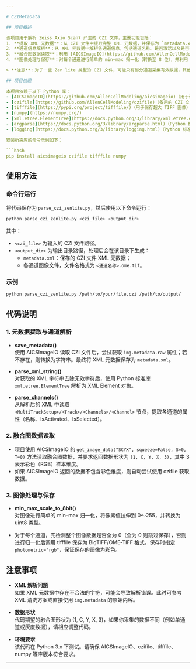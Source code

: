 ```yaml
---

# CZIMetaData

## 项目概述

该项目用于解析 Zeiss Axio Scan7 产生的 CZI 文件，主要功能包括：
1. **提取 XML 元数据**：从 CZI 文件中提取完整 XML 元数据，并保存为 `metadata.xml`。
2. **通道信息解析**：从 XML 元数据中解析各通道信息，包括通道名称、是否激活以及是否采集等。
3. **融合图数据读取**：利用 [AICSImageIO](https://github.com/AllenCellModeling/aicsimageio) 库获取融合图数据，并保证返回的数据形状包含彩色信息（RGB）。
4. **图像处理与保存**：对每个通道进行简单的 min–max 归一化（转换至 8 位），并利用 [tifffile](https://pypi.org/project/tifffile/) 将图像保存为 BigTIFF/OME‑TIFF 格式文件，输出文件名中包含通道名称。

> **注意**：对于一些 Zen lite 类型的 CZI 文件，可能只有部分通道采集有效数据，其他通道可能全为 0。此时不保存全 0 图像。

## 项目依赖

本项目依赖于以下 Python 库：
- [AICSImageIO](https://github.com/AllenCellModeling/aicsimageio)（用于读取 CZI 文件）  
- [czifile](https://github.com/AllenCellModeling/czifile)（备用的 CZI 文件读取库）  
- [tifffile](https://pypi.org/project/tifffile/)（用于保存超大 TIFF 图像）  
- [numpy](https://numpy.org/)  
- [xml.etree.ElementTree](https://docs.python.org/3/library/xml.etree.elementtree.html)（Python 标准库，用于 XML 解析）  
- [argparse](https://docs.python.org/3/library/argparse.html)（Python 标准库，用于命令行参数解析）  
- [logging](https://docs.python.org/3/library/logging.html)（Python 标准库，用于日志输出）

安装所需库的命令示例如下：

```bash
pip install aicsimageio czifile tifffile numpy
```

## 使用方法

### 命令行运行

将代码保存为 `parse_czi_zenlite.py`，然后使用以下命令运行：

```bash
python parse_czi_zenlite.py <czi_file> <output_dir>
```

其中：
- `<czi_file>` 为输入的 CZI 文件路径。
- `<output_dir>` 为输出目录路径，处理后会在该目录下生成：
  - `metadata.xml`：保存的 CZI 文件 XML 元数据；
  - 各通道图像文件，文件名格式为 `<通道名称>.ome.tif`。

### 示例

```bash
python parse_czi_zenlite.py /path/to/your/file.czi /path/to/output/
```

## 代码说明

### 1. 元数据提取与通道解析

- **save_metadata()**  
  使用 AICSImageIO 读取 CZI 文件后，尝试获取 `img.metadata.raw` 属性；若不存在，则转换为字符串。最终将 XML 元数据保存为 `metadata.xml`。

- **parse_xml_string()**  
  对获取的 XML 字符串去除无效字符后，使用 Python 标准库 `xml.etree.ElementTree` 解析为 XML Element 对象。

- **parse_channels()**  
  从解析后的 XML 中读取 `<MultiTrackSetup>/<Track>/<Channels>/<Channel>` 节点，提取各通道的属性（名称、IsActivated、IsSelected）。

### 2. 融合图数据读取

- 项目使用 AICSImageIO 的 `get_image_data("SCYX", squeeze=False, S=0, T=0)` 方法读取融合图数据，并要求返回数据形状为 `(1, C, Y, X, 3)`，其中 3 表示彩色（RGB）样本维度。
- 如果 AICSImageIO 返回的数据不包含彩色维度，则自动尝试使用 czifile 获取数据。

### 3. 图像处理与保存

- **min_max_scale_to_8bit()**  
  对图像进行简单的 min–max 归一化，将像素值拉伸到 0～255，并转换为 uint8 类型。

- 对于每个通道，先检测整个图像数据是否全为 0（全为 0 则跳过保存），否则进行归一化后调用 tifffile 保存为 BigTIFF/OME‑TIFF 格式，保存时指定 `photometric="rgb"`，保证保存的图像为彩色。


## 注意事项

- **XML 解析问题**  
  如果 XML 元数据中存在不合法的字符，可能会导致解析错误。此时可参考 XML 清洗方案或直接使用 `img.metadata` 的原始内容。

- **数据形状**  
  代码期望的融合图形状为 (1, C, Y, X, 3)，如果你采集的数据不同（例如单通道或灰度数据），请相应调整代码。

- **环境要求**  
  该代码在 Python 3.x 下测试。请确保 AICSImageIO、czifile、tifffile、numpy 等库版本符合要求。

---
```



